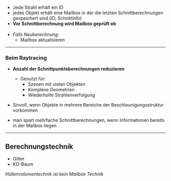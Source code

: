 - Jede Strahl erhält ein ID
- jedes Objekt erhält eine Mailbox in der die letzten Schnittberechnungen gespeichert sind (ID, Schnittinfo)
- **Vor Schnittberechnung wird Mailbox geprüft ob <span style="color:#ffffff">Schnittberechnung bereits vorhanden</span>**
- *Falls Neuberechnung:*
	- Mailbox aktualisieren

---
### Beim Raytracing
- **Anzahl der Schnittpunktsberechnungen reduzieren**
	- Genutzt für:
		- Szenen mit vielen Objekten
		- Komplexe Geometrien
		- Wiederholte Strahlenverfolgung

- Sinvoll, wenn Objekte in mehrere Bereiche der Beschleunigungsstruktur vorkommen
- man spart mehrfache Schnittberechnungen, wenn Informationen bereits in der Mailbox liegen

---
## Berechnungstechnik
- Gitter
- KD-Baum


*Hüllenvolumentechnik ist kein Mailbox Technik*
